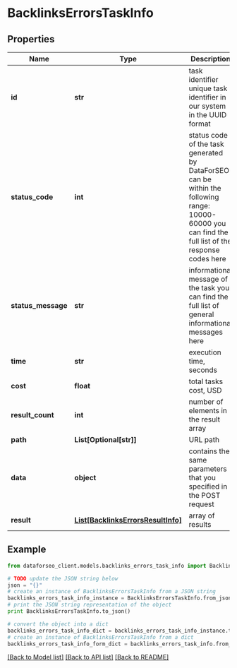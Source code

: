 # BacklinksErrorsTaskInfo


## Properties

Name | Type | Description | Notes
------------ | ------------- | ------------- | -------------
**id** | **str** | task identifier unique task identifier in our system in the UUID format | [optional] 
**status_code** | **int** | status code of the task generated by DataForSEO, can be within the following range: 10000-60000 you can find the full list of the response codes here | [optional] 
**status_message** | **str** | informational message of the task you can find the full list of general informational messages here | [optional] 
**time** | **str** | execution time, seconds | [optional] 
**cost** | **float** | total tasks cost, USD | [optional] 
**result_count** | **int** | number of elements in the result array | [optional] 
**path** | **List[Optional[str]]** | URL path | [optional] 
**data** | **object** | contains the same parameters that you specified in the POST request | [optional] 
**result** | [**List[BacklinksErrorsResultInfo]**](BacklinksErrorsResultInfo.md) | array of results | [optional] 

## Example

```python
from dataforseo_client.models.backlinks_errors_task_info import BacklinksErrorsTaskInfo

# TODO update the JSON string below
json = "{}"
# create an instance of BacklinksErrorsTaskInfo from a JSON string
backlinks_errors_task_info_instance = BacklinksErrorsTaskInfo.from_json(json)
# print the JSON string representation of the object
print BacklinksErrorsTaskInfo.to_json()

# convert the object into a dict
backlinks_errors_task_info_dict = backlinks_errors_task_info_instance.to_dict()
# create an instance of BacklinksErrorsTaskInfo from a dict
backlinks_errors_task_info_form_dict = backlinks_errors_task_info.from_dict(backlinks_errors_task_info_dict)
```
[[Back to Model list]](../README.md#documentation-for-models) [[Back to API list]](../README.md#documentation-for-api-endpoints) [[Back to README]](../README.md)


